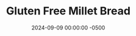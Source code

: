 ---
layout: post
title:  "Gluten Free Millet Bread"
date:   2024-09-09 00:00:00 -0500
categories:
- Recipes
- Bread
permalink: /recipes/gluten-free-millet-bread
image: /assets/Food/Bread/Millet Bread/millet-bread-cover.jpg
ing: milletbread-ing
facts: milletbread-facts
section1: Wet
start2: Millet flour 
section2: Dry
start3: 
section3: 
start4: 
section4: 
start5: 
section5: 
Prep: 15
Rest: 
Cook: 90
Source1: https://www.youtube.com/watch?v=Z2EWRYhBQqM
Source2: https://www.youtube.com/watch?v=vMFJQv7d6Ok
whisk: https://s.samsungfood.com/HiNnu
tags: 
- bread
- sandwich
- toast
- millet flour
- gluten free
- whole psyllium husk
- psyllium husk
- ground flaxseed
- flax
- vegan
- sugar free
Description: This is the best gluten free bread I've ever had. As someone who isn't gluten free and still occasionally eats wheat bread (check out my <a href="/recipes/ww-bread">100% Whole Wheat Bread</a>), this is the closest gluten free bread has ever coming to matching the real deal. The taste and texture are remarkably similar, and I think this bread can stand by itself not just as a great gluten free bread, but as a great bread overall.  This bread is best served warm
Instructions: 
- Preheat your oven to 325F, and lightly oil a 9x5" bread pan<br><br>

- In a large bowl, combine the water, vinegar, and psyllium husks. Let sit for 5 minutes.  The psyllium husk needs a few minutes to gel; it should be a similar consistency as applesauce<br><br>

- Meanwhile, in a separate large bowl, whisk together the rest of the ingredients - millet flour, baking powder, baking soda, ground flaxseed, and salt<br><br>
- <center><img src="/assets/Food/Bread/Millet Bread/millet-bread-bowls.jpg" alt="" class="instruction-image"></center><br>

- Add the wet ingredients into the dry, and mix with a spoon until fully combined. Transfer the dough to your pan. Optionally top with oats, seeds, chopped nuts, dusted flour, etc, or you can score the top with a knife or bread lame. Here, I topped with about 1 tbsp (12 g) chia seeds<br><br>

- Bake at 325F for about 90 minutes, or until the internal temperature is at least 205F<br><br>
- <center><img src="/assets/Food/Bread/Millet Bread/millet-bread-cooked.jpg" alt="" class="instruction-image"></center><br>

- Let cool completely in the fridge on a cooling rack for a few hours before slicing<br><br>
- <center><img src="/assets/Food/Bread/Millet Bread/millet-bread-sliced.jpg" alt="" class="instruction-image"></center>
---